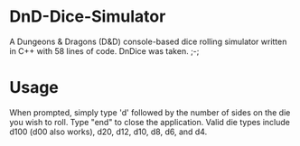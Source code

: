 # DnD-Dice-Simulator
A Dungeons &amp; Dragons (D&amp;D) console-based dice rolling simulator written in C++ with 58 lines of code. DnDice was taken. ;-;

# Usage
When prompted, simply type 'd' followed by the number of sides on the die you wish to roll. Type "end" to close the application. Valid die types include d100 (d00 also works), d20, d12, d10, d8, d6, and d4.
